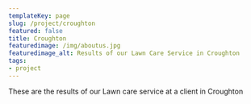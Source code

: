 ```yaml
---
templateKey: page
slug: /project/croughton
featured: false
title: Croughton
featuredimage: /img/aboutus.jpg
featuredimage_alt: Results of our Lawn Care Service in Croughton
tags:
- project
---
```

These are the results of our Lawn care service at a client in Croughton


